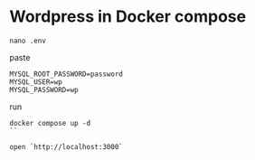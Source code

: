 # Wordpress in Docker compose

```
nano .env
```

paste
```
MYSQL_ROOT_PASSWORD=password
MYSQL_USER=wp
MYSQL_PASSWORD=wp
```

run
```
docker compose up -d
``

open `http://localhost:3000`
